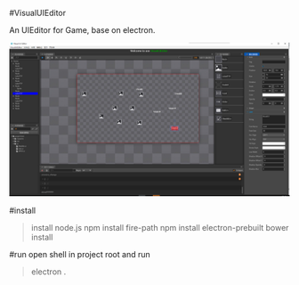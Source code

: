 #VisualUIEditor

An UIEditor for Game, base on electron.

![](./screenshot/screenprint.png)

#install
> install node.js
> npm install fire-path
> npm install electron-prebuilt
> bower install

#run
open shell in project root and run
> electron .